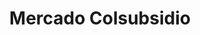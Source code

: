 ---
title: "Mercado Colsubsidio"
url: /fusagasuga/mercado-colsubsidio-transversal-12/
shop: supermercado
---